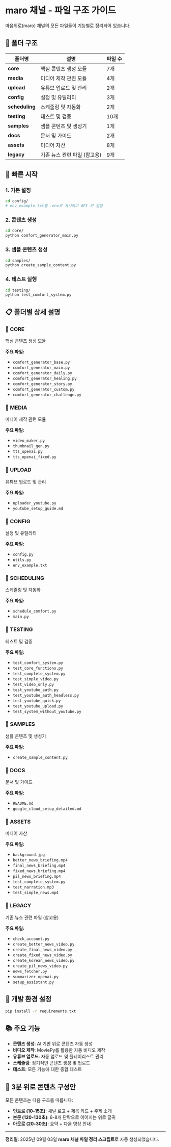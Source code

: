 # maro 채널 - 파일 구조 가이드

마음위로(maro) 채널의 모든 파일들이 기능별로 정리되어 있습니다.

## 📁 폴더 구조

| 폴더명 | 설명 | 파일 수 |
|--------|------|--------|
| **core** | 핵심 콘텐츠 생성 모듈 | 7개 |
| **media** | 미디어 제작 관련 모듈 | 4개 |
| **upload** | 유튜브 업로드 및 관리 | 2개 |
| **config** | 설정 및 유틸리티 | 3개 |
| **scheduling** | 스케줄링 및 자동화 | 2개 |
| **testing** | 테스트 및 검증 | 10개 |
| **samples** | 샘플 콘텐츠 및 생성기 | 1개 |
| **docs** | 문서 및 가이드 | 2개 |
| **assets** | 미디어 자산 | 8개 |
| **legacy** | 기존 뉴스 관련 파일 (참고용) | 9개 |

## 🚀 빠른 시작

### 1. 기본 설정
```bash
cd config/
# env_example.txt를 .env로 복사하고 API 키 설정
```

### 2. 콘텐츠 생성
```bash
cd core/
python comfort_generator_main.py
```

### 3. 샘플 콘텐츠 생성
```bash
cd samples/
python create_sample_content.py
```

### 4. 테스트 실행
```bash
cd testing/
python test_comfort_system.py
```

## 📋 폴더별 상세 설명

### 📁 CORE
핵심 콘텐츠 생성 모듈

**주요 파일:**
- `comfort_generator_base.py`
- `comfort_generator_main.py`
- `comfort_generator_daily.py`
- `comfort_generator_healing.py`
- `comfort_generator_story.py`
- `comfort_generator_custom.py`
- `comfort_generator_challenge.py`

### 📁 MEDIA
미디어 제작 관련 모듈

**주요 파일:**
- `video_maker.py`
- `thumbnail_gen.py`
- `tts_openai.py`
- `tts_openai_fixed.py`

### 📁 UPLOAD
유튜브 업로드 및 관리

**주요 파일:**
- `uploader_youtube.py`
- `youtube_setup_guide.md`

### 📁 CONFIG
설정 및 유틸리티

**주요 파일:**
- `config.py`
- `utils.py`
- `env_example.txt`

### 📁 SCHEDULING
스케줄링 및 자동화

**주요 파일:**
- `schedule_comfort.py`
- `main.py`

### 📁 TESTING
테스트 및 검증

**주요 파일:**
- `test_comfort_system.py`
- `test_core_functions.py`
- `test_complete_system.py`
- `test_simple_video.py`
- `test_video_only.py`
- `test_youtube_auth.py`
- `test_youtube_auth_headless.py`
- `test_youtube_quick.py`
- `test_youtube_upload.py`
- `test_system_without_youtube.py`

### 📁 SAMPLES
샘플 콘텐츠 및 생성기

**주요 파일:**
- `create_sample_content.py`

### 📁 DOCS
문서 및 가이드

**주요 파일:**
- `README.md`
- `google_cloud_setup_detailed.md`

### 📁 ASSETS
미디어 자산

**주요 파일:**
- `background.jpg`
- `better_news_briefing.mp4`
- `final_news_briefing.mp4`
- `fixed_news_briefing.mp4`
- `pil_news_briefing.mp4`
- `test_complete_system.py`
- `test_narration.mp3`
- `test_simple_news.mp4`

### 📁 LEGACY
기존 뉴스 관련 파일 (참고용)

**주요 파일:**
- `check_account.py`
- `create_better_news_video.py`
- `create_final_news_video.py`
- `create_fixed_news_video.py`
- `create_korean_news_video.py`
- `create_pil_news_video.py`
- `news_fetcher.py`
- `summarizer_openai.py`
- `setup_assistant.py`

## 🔧 개발 환경 설정

```bash
pip install -r requirements.txt
```

## 📚 주요 기능

- **콘텐츠 생성**: AI 기반 위로 콘텐츠 자동 생성
- **비디오 제작**: MoviePy를 활용한 자동 비디오 제작
- **유튜브 업로드**: 자동 업로드 및 플레이리스트 관리
- **스케줄링**: 정기적인 콘텐츠 생성 및 업로드
- **테스트**: 모든 기능에 대한 종합 테스트

## 🎯 3분 위로 콘텐츠 구성안

모든 콘텐츠는 다음 구조를 따릅니다:

- **인트로 (10-15초)**: 채널 로고 + 제목 카드 + 주제 소개
- **본문 (120-130초)**: 6-8개 단락으로 이어지는 위로 글귀
- **아웃로 (20-30초)**: 요약 + 다음 영상 안내

---
**정리일**: 2025년 09월 03일
**maro 채널 파일 정리 스크립트**로 자동 생성되었습니다.
